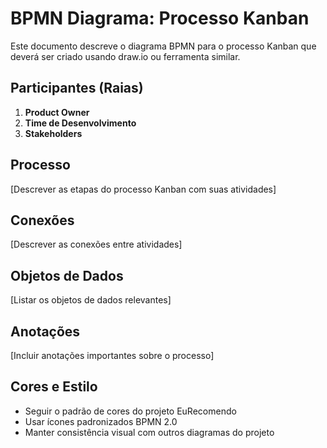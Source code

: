 # BPMN Diagrama: Processo Kanban

Este documento descreve o diagrama BPMN para o processo Kanban que deverá ser criado usando draw.io ou ferramenta similar.

## Participantes (Raias)

1. **Product Owner**
2. **Time de Desenvolvimento**
3. **Stakeholders**

## Processo
[Descrever as etapas do processo Kanban com suas atividades]

## Conexões
[Descrever as conexões entre atividades]

## Objetos de Dados
[Listar os objetos de dados relevantes]

## Anotações
[Incluir anotações importantes sobre o processo]

## Cores e Estilo
- Seguir o padrão de cores do projeto EuRecomendo
- Usar ícones padronizados BPMN 2.0
- Manter consistência visual com outros diagramas do projeto
